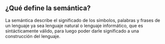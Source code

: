 ## ¿Qué define la semántica?

La semántica describe el significado de los símbolos, palabras y frases de un lenguaje ya sea lenguaje natural o lenguaje informático, que es sintácticamente válido, para luego poder darle significado a una construcción del lenguaje.